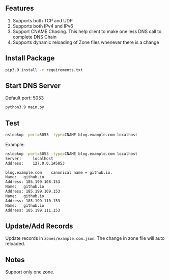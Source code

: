 ## Features

1. Supports both TCP and UDP
2. Supports both IPv4 and IPv6
3. Support CNAME Chasing. This help client to make one less DNS call to complete DNS Chain
4. Supports dynamic reloading of Zone files whenever there is a change

## Install Package

```bash
pip3.9 install -r requirements.txt
```

## Start DNS Server

Default port: 5053

```bash
python3.9 main.py
```

## Test

```bash
nslookup -port=5053 -type=CNAME blog.example.com localhost
```


Example:

```bash
nslookup -port=5053 -type=CNAME blog.example.com localhost
Server:		localhost
Address:	127.0.0.1#5053

blog.example.com	canonical name = github.io.
Name:	github.io
Address: 185.199.108.153
Name:	github.io
Address: 185.199.109.153
Name:	github.io
Address: 185.199.110.153
Name:	github.io
Address: 185.199.111.153
```

## Update/Add Records

Update records in `zones/example.com.json`. The change in zone file will auto reloaded.


## Notes

Support only one zone.